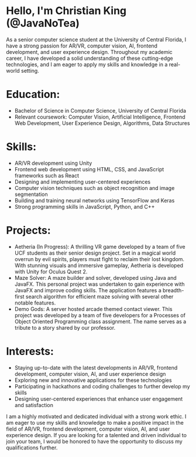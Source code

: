 # Hello, I'm Christian King (@JavaNoTea)

As a senior computer science student at the University of Central Florida, I have a strong passion for AR/VR, computer vision, AI, frontend development, and user experience design. Throughout my academic career, I have developed a solid understanding of these cutting-edge technologies, and I am eager to apply my skills and knowledge in a real-world setting.

# Education:

* Bachelor of Science in Computer Science, University of Central Florida
* Relevant coursework: Computer Vision, Artificial Intelligence, Frontend Web Development, User Experience Design, Algorithms, Data Structures

# Skills:

* AR/VR development using Unity
* Frontend web development using HTML, CSS, and JavaScript frameworks such as React
* Designing and implementing user-centered experiences
* Computer vision techniques such as object recognition and image segmentation
* Building and training neural networks using TensorFlow and Keras
* Strong programming skills in JavaScript, Python, and C++

# Projects:

* Aetheria (In Progress): A thrilling VR game developed by a team of five UCF students as their senior design project. Set in a magical world overrun by evil spirits, players must fight to reclaim their lost kingdom. With stunning visuals and immersive gameplay, Aetheria is developed with Unity for Oculus Quest 2.
*  Maze Solver: A maze builder and solver, developed using Java and JavaFX. This personal project was undertaken to gain experience with JavaFX and improve coding skills. The application features a breadth-first search algorithm for efficient maze solving with several other notable features.
* Demo Gods: A server hosted arcade themed contact viewer. This project was developed by a team of five developers for a Processes of Object Oriented Programming class assignment. The name serves as a tribute to a story shared by our professor.

# Interests:

* Staying up-to-date with the latest developments in AR/VR, frontend development, computer vision, AI, and user experience design
* Exploring new and innovative applications for these technologies
* Participating in hackathons and coding challenges to further develop my skills
* Designing user-centered experiences that enhance user engagement and satisfaction

I am a highly motivated and dedicated individual with a strong work ethic. I am eager to use my skills and knowledge to make a positive impact in the field of AR/VR, frontend development, computer vision, AI, and user experience design. If you are looking for a talented and driven individual to join your team, I would be honored to have the opportunity to discuss my qualifications further.
